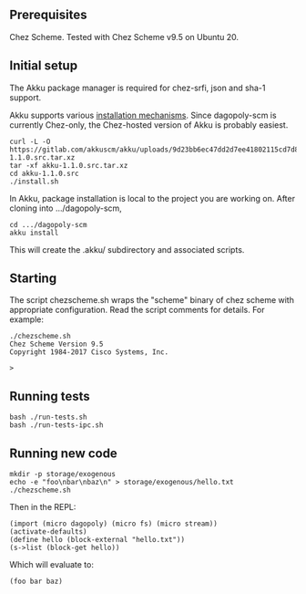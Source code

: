 
## Prerequisites

Chez Scheme.  Tested with Chez Scheme v9.5 on Ubuntu 20.

## Initial setup

The Akku package manager is required for chez-srfi, json and sha-1 support.

Akku supports various [installation mechanisms](https://gitlab.com/akkuscm/akku#installation).  Since dagopoly-scm is currently Chez-only, the Chez-hosted version of Akku is probably easiest.

    curl -L -O https://gitlab.com/akkuscm/akku/uploads/9d23bb6ec47dd2d7ee41802115cd7d80/akku-1.1.0.src.tar.xz
    tar -xf akku-1.1.0.src.tar.xz
    cd akku-1.1.0.src
    ./install.sh

In Akku, package installation is local to the project you are working on.  After cloning into .../dagopoly-scm,

    cd .../dagopoly-scm
    akku install

This will create the .akku/ subdirectory and associated scripts.

## Starting

The script chezscheme.sh wraps the "scheme" binary of chez scheme with appropriate configuration.  Read the script comments for details.  For example:

    ./chezscheme.sh
    Chez Scheme Version 9.5
    Copyright 1984-2017 Cisco Systems, Inc.

    >

## Running tests

    bash ./run-tests.sh
    bash ./run-tests-ipc.sh

## Running new code

    mkdir -p storage/exogenous
    echo -e "foo\nbar\nbaz\n" > storage/exogenous/hello.txt
    ./chezscheme.sh

Then in the REPL:

    (import (micro dagopoly) (micro fs) (micro stream))
    (activate-defaults)
    (define hello (block-external "hello.txt"))
    (s->list (block-get hello))

Which will evaluate to:

    (foo bar baz)

